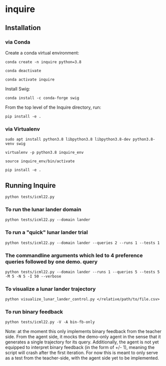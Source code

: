 # inquire

## Installation

### via Conda

Create a conda virtual environment:

``conda create -n inquire python=3.8``

``conda deactivate``

``conda activate inquire``

Install Swig:

``conda install -c conda-forge swig``

From the top level of the Inquire directory, run:

``pip install -e .``

### via Virtualenv

``sudo apt install python3.8 libpython3.8 libpython3.8-dev python3.8-venv swig``

``virtualenv -p python3.8 inquire_env``

``source inquire_env/bin/activate``

``pip install -e .``

## Running Inquire

``python tests/icml22.py``

### To run the lunar lander domain

``python tests/icml22.py --domain lander``

### To run a "quick" lunar lander trial

``python tests/icml22.py --domain lander --queries 2 --runs 1 --tests 1``

### The commandline arguments which led to 4 preference queries followed by one demo. query

``python tests/icml22.py --domain lander --runs 1 --queries 5 --tests 5 -M 5 -N 5 -I 50 --verbose``

### To visualize a lunar lander trajectory

``python visualize_lunar_lander_control.py </relative/path/to/file.csv>``

### To run binary feedback
``python tests/icml22.py -V -A bin-fb-only``

Note: at the moment this only implements binary feedback from the teacher side. From the agent side, it mocks the demo-only agent in the sense that it generates a single trajectory for its query. Additionally, the agent is not yet equipped to interpret binary feedback (in the form of +/- 1), meaning the script will crash after the first iteration. For now this is meant to only serve as a test from the teacher-side, with the agent side yet to be implemented.
